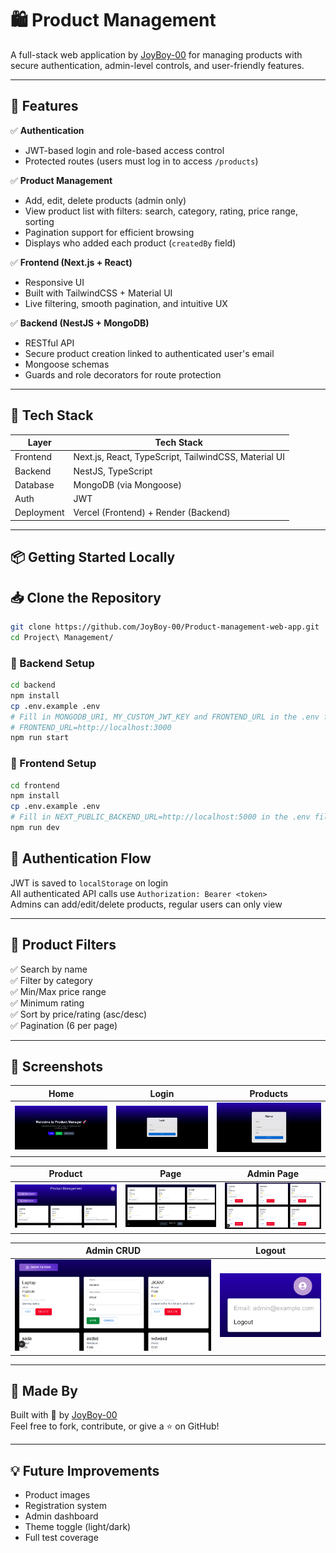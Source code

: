 # 🛍️ Product Management

A full-stack web application by [JoyBoy-00](https://github.com/JoyBoy-00) for managing products with secure authentication, admin-level controls, and user-friendly features.

---

## 🚀 Features

✅ **Authentication**  
- JWT-based login and role-based access control  
- Protected routes (users must log in to access `/products`)

✅ **Product Management**  
- Add, edit, delete products (admin only)  
- View product list with filters: search, category, rating, price range, sorting  
- Pagination support for efficient browsing  
- Displays who added each product (`createdBy` field)

✅ **Frontend (Next.js + React)**  
- Responsive UI  
- Built with TailwindCSS + Material UI  
- Live filtering, smooth pagination, and intuitive UX

✅ **Backend (NestJS + MongoDB)**  
- RESTful API  
- Secure product creation linked to authenticated user's email  
- Mongoose schemas  
- Guards and role decorators for route protection

---

## 🧱 Tech Stack

| Layer       | Tech Stack                                           |
|-------------|------------------------------------------------------|
| Frontend    | Next.js, React, TypeScript, TailwindCSS, Material UI |
| Backend     | NestJS, TypeScript                                   |
| Database    | MongoDB (via Mongoose)                               |
| Auth        | JWT                                                  |
| Deployment  | Vercel (Frontend) + Render (Backend)                 |

---

## 📦 Getting Started Locally

## 📥 Clone the Repository

```bash
git clone https://github.com/JoyBoy-00/Product-management-web-app.git
cd Project\ Management/
```

### 🔧 Backend Setup

```bash
cd backend
npm install
cp .env.example .env
# Fill in MONGODB_URI, MY_CUSTOM_JWT_KEY and FRONTEND_URL in the .env file
# FRONTEND_URL=http://localhost:3000
npm run start
```

### 🎨 Frontend Setup

```bash
cd frontend
npm install
cp .env.example .env
# Fill in NEXT_PUBLIC_BACKEND_URL=http://localhost:5000 in the .env file
npm run dev
```

## 🔐 Authentication Flow

JWT is saved to `localStorage` on login  
All authenticated API calls use `Authorization: Bearer <token>`  
Admins can add/edit/delete products, regular users can only view

---

## 🔎 Product Filters

✅ Search by name  
✅ Filter by category  
✅ Min/Max price range  
✅ Minimum rating  
✅ Sort by price/rating (asc/desc)  
✅ Pagination (6 per page)

---

## 🧪 Screenshots

| Home | Login | Products |
|------|-------|----------|
|![Home](./screenshot/Home.png)| ![Login](./screenshot/login.png) | ![Products](./screenshot/Signup.png) |

| Product | Page | Admin Page |
|------|-------|----------|
|![Home](./screenshot/product.png)| ![Login](./screenshot/page.png) | ![Products](./screenshot/admin_page.png) |

| Admin CRUD | Logout |
|------|-------|
|![Home](./screenshot/admin_post.png)| ![Login](./screenshot/token.png) |

---

## 🙌 Made By

Built with 💙 by [JoyBoy-00](https://github.com/JoyBoy-00)  
Feel free to fork, contribute, or give a ⭐ on GitHub!

---

## 💡 Future Improvements

- Product images  
- Registration system  
- Admin dashboard  
- Theme toggle (light/dark)  
- Full test coverage


